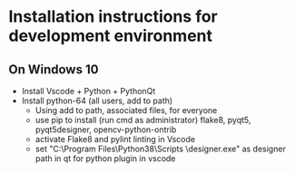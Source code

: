 # Installation instructions for development environment
## On Windows 10

- Install Vscode + Python + PythonQt
- Install python-64 (all users, add to path)
    - Using add to path, associated files, for everyone
    - use pip to install (run cmd as administrator) flake8, pyqt5, pyqt5designer, opencv-python-ontrib
  - activate Flake8 and pylint linting in Vscode
  - set "C:\Program Files\Python38\Scripts \designer.exe" as designer path in qt for python plugin in vscode